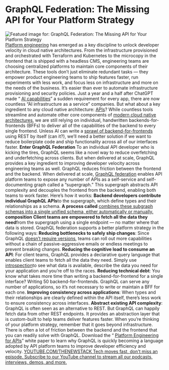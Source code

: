 # GraphQL Federation: The Missing API for Your Platform Strategy
![Featued image for: GraphQL Federation: The Missing API for Your Platform Strategy](https://cdn.thenewstack.io/media/2024/05/db06e876-platform-1024x558.jpg)
[Platform engineering](https://thenewstack.io/platform-engineering/) has emerged as a key discipline to unlock developer velocity in cloud native architectures. From the infrastructure provisioned and orchestrated with Terraform and Kubernetes to the microcopy in the frontend that is shipped with a headless CMS, engineering teams are choosing centralized platforms to maintain core components of their architecture. These tools don’t just eliminate redundant tasks — they empower product engineering teams to ship features faster, run experiments with less work, and focus less on infrastructure and more on the needs of the business.
It’s easier than ever to automate infrastructure provisioning and security policies. Just a year and a half after ChatGPT made “
[AI capabilities](https://thenewstack.io/ai/)” a sudden requirement for every app, there are now countless “AI infrastructure as a service” companies. But what about a key ingredient to any cloud native architecture: [APIs](https://thenewstack.io/api-management/)?
While countless tools streamline and automate other core components of
[modern cloud native architectures](https://thenewstack.io/what-is-the-modern-cloud-native-stack/), we are still relying on individual, handwritten backends-for-frontends (BFFs) to deliver all of the capabilities of the backend to every single frontend.
Unless AI can write a
[sprawl of backend-for-frontends](https://thenewstack.io/graphql-break-free-of-backend-for-frontend-sprawl/) using REST by itself (can it?), we’ll need a better solution if we want to reduce boilerplate code and ship functionality across all of our interfaces faster.
**Enter GraphQL Federation**
To an individual API developer who is kicking the tires, GraphQL seems like a novel way to reduce overfetching and underfetching across clients. But when delivered at scale, GraphQL provides a key ingredient to improving developer velocity across engineering teams as well. GraphQL reduces friction between the frontend and the backend. When delivered at scale,
[GraphQL federation](https://www.apollographql.com/docs/federation/) enables API platform teams to expose any number of APIs as a self-service and self-documenting graph called a “supergraph.” This supergraph abstracts API complexity and decouples the frontend from the backend, enabling both teams to work faster.
Here’s how it works:
**Backend developers contribute individual GraphQL APIs**to the supergraph, which define types and their relationships as a schema. **A process called** [combines these subgraph schemas into a single unified schema, either automatically or manually.](https://www.apollographql.com/docs/federation/federated-types/composition/) **composition** **Client teams are empowered to fetch all the data they need**from the supergraph using a single endpoint — no matter where that data is stored.
GraphQL federation supports a better platform strategy in the following ways:
**Reducing bottlenecks to safely ship changes**: Since GraphQL [doesn’t require versions](https://www.apollographql.com/blog/why-use-graphql/), teams can roll out more capabilities without a chain of passive-aggressive emails or endless meetings to prevent breaking changes. **Reducing the cognitive load to consume an API**: For client teams, GraphQL provides a declarative query language that enables client teams to fetch all the data they need. Simply use [introspection](https://graphql.org/learn/introspection/)to see what data is available, describe the data you need for your application and you’re off to the races. **Reducing technical debt**: You know what takes more time than writing a backend-for-frontend for a single interface? Writing 50 backend-for-frontends. GraphQL can serve any number of applications, so it’s not necessary to write or maintain a BFF for each one. **Improving consistency across applications**: When types and their relationships are clearly defined within the API itself, there’s less work to ensure consistency across interfaces. **Abstract existing API complexity**: GraphQL is often seen as an alternative to REST. But GraphQL can happily fetch data from other REST endpoints. It provides an abstraction layer that is custom-built to help teams deliver features faster.
When you’re thinking of your platform strategy, remember that it goes beyond infrastructure. There is often a lot of friction between the backend and the frontend that you can readily solve with GraphQL. Download the “
[Platform Engineering for APIs](https://www.apollographql.com/resources/platform-engineering-for-apis)” white paper to learn why GraphQL is quickly becoming a language adopted by API platform teams to improve developer efficiency and velocity. [
YOUTUBE.COM/THENEWSTACK
Tech moves fast, don't miss an episode. Subscribe to our YouTube
channel to stream all our podcasts, interviews, demos, and more.
](https://youtube.com/thenewstack?sub_confirmation=1)